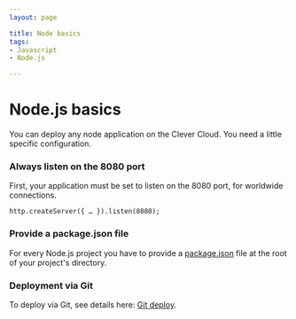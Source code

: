 ```yaml
---
layout: page

title: Node basics
tags:
- Javascript
- Node.js

---
```


# Node.js basics

You can deploy any node application on the Clever Cloud. You need a little
specific configuration.

### Always listen on the 8080 port

First, your application must be set to listen on the 8080 port, for worldwide
connections.

    http.createServer({ … }).listen(8080);

### Provide a package.json file

For every Node.js project you have to provide a <a href="/package.json">package.json</a> file at the root of your project's directory.

### Deployment via Git

To deploy via Git, see details here: <a href="/git-deploy-node">Git deploy</a>.
